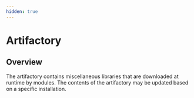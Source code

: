 ```yaml
---
hidden: true
---
```


# Artifactory

## Overview

The artifactory contains miscellaneous libraries that are downloaded at runtime by modules. The contents of the artifactory may be updated based on a specific installation.

